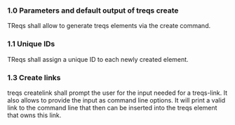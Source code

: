 <treqs>
<treqs-element id="39f253a076ae11ebb811cf2f044815f7" type="requirement">

### 1.0 Parameters and default output of treqs create
TReqs shall allow to generate treqs elements via the create command.
</treqs-element>

<treqs-element id="4d7ca13c76ae11ebb811cf2f044815f7" type="requirement">

### 1.1 Unique IDs
TReqs shall assign a unique ID to each newly created element.
</treqs-element>

<treqs-element id="dab6fe5876cc11ebb811cf2f044815f7" type="requirement">

### 1.3 Create links

treqs createlink shall prompt the user for the input needed for a treqs-link. It also allows to provide the input as command line options. It will print a valid link to the command line that then can be inserted into the treqs element that owns this link.

<treqs-link type="addresses" target="1e9885f69d3311eb859fc4b301c00591" />
</treqs-element>

</treqs>

